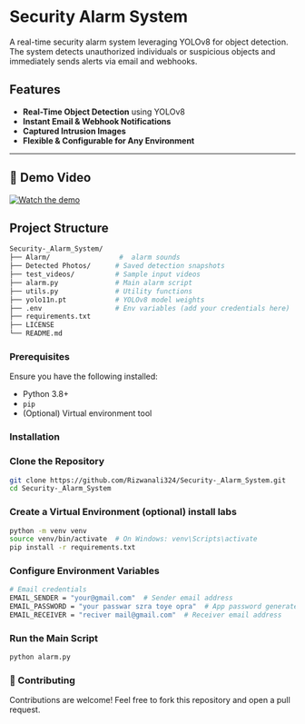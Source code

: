 # Security Alarm System

A real-time security alarm system leveraging YOLOv8 for object detection. The system detects unauthorized individuals or suspicious objects and immediately sends alerts via email and webhooks.

## Features

- **Real-Time Object Detection** using YOLOv8
- **Instant Email & Webhook Notifications**
- **Captured Intrusion Images**
- **Flexible & Configurable for Any Environment**

---
## 🎥 Demo Video


[![Watch the demo](https://img.youtube.com/vi/F4n8Uv5w4Ow/0.jpg)](https://www.youtube.com/embed/F4n8Uv5w4Ow?autoplay=1)

## Project Structure

```bash
Security-_Alarm_System/
├── Alarm/                 #  alarm sounds
├── Detected Photos/      # Saved detection snapshots
├── test_videos/          # Sample input videos
├── alarm.py              # Main alarm script
├── utils.py              # Utility functions
├── yolo11n.pt            # YOLOv8 model weights
├── .env                  # Env variables (add your credentials here)
├── requirements.txt
├── LICENSE
└── README.md
```


### Prerequisites

Ensure you have the following installed:

- Python 3.8+
- `pip`
- (Optional) Virtual environment tool

### Installation

### Clone the Repository

```bash
git clone https://github.com/Rizwanali324/Security-_Alarm_System.git
cd Security-_Alarm_System
```


### Create a Virtual Environment (optional) install labs

```bash
python -m venv venv
source venv/bin/activate  # On Windows: venv\Scripts\activate
pip install -r requirements.txt

```


### Configure Environment Variables

```bash
# Email credentials
EMAIL_SENDER = "your@gmail.com"  # Sender email address
EMAIL_PASSWORD = "your passwar szra toye opra"  # App password generated via: https://myaccount.google.com/apppasswords
EMAIL_RECEIVER = "reciver mail@gmail.com"  # Receiver email address

```
### Run the Main Script

```bash
python alarm.py
```

### 🤝 Contributing
Contributions are welcome! Feel free to fork this repository and open a pull request.













